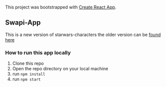 This project was bootstrapped with [Create React App](https://github.com/facebook/create-react-app).

## Swapi-App

This is a new version of starwars-characters the older version can be [found here](https://github.com/jameswhitney/starwars-characters)

### How to run this app locally

1. Clone this repo
2. Open the repo directory on your local machine
3. run `npm install`
4. run `npm start`
